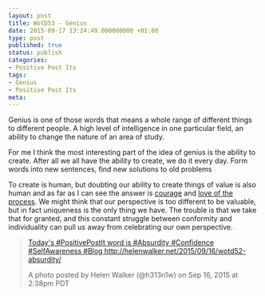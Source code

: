 ```yaml
---
layout: post
title: WotD53 - Genius
date: 2015-09-17 13:24:49.000000000 +01:00
type: post
published: true
status: publish
categories:
- Positive Post Its
tags:
- Genius
- Positive Post Its
meta:
---
```

<p>Genius is one of those words that means a whole range of different things to different people. A high level of intelligence in one particular field, an ability to change the nature of an area of study.</p>
<p>For me I think the most interesting part of the idea of genius is the ability to create. After all we all have the ability to create, we do it every day. Form words into new sentences, find new solutions to old problems</p>
<p>To create is human, but doubting our ability to create things of value is also human and as far as I can see the answer is <a title="WotD51 – Courage" href="http://helenwalker.net/2015/09/15/wotd51-courage/">courage</a> and <a title="WotD15 – Methodology" href="http://helenwalker.net/2015/08/12/wotd15-methodology/">love of the process</a>. We might think that our perspective is too different to be valuable, but in fact uniqueness is the only thing we have. The trouble is that we take that for granted, and this constant struggle between conformity and individuality can pull us away from celebrating our own perspective.</p>
<blockquote class="instagram-media" data-instgrm-captioned="" data-instgrm-version="4">
<div>
<div></div>
<p><a href="https://instagram.com/p/7tPPqGiHuf/" target="_top">Today's #PositivePostIt word is #Absurdity #Confidence #SelfAwareness #Blog http://helenwalker.net/2015/09/16/wotd52-absurdity/</a></p>
<p>A photo posted by Helen Walker (@h313n1w) on <time datetime="2015-09-16T21:38:18+00:00">Sep 16, 2015 at 2:38pm PDT</time></p>
</div>
</blockquote>
<p><script src="//platform.instagram.com/en_US/embeds.js" async="" defer="defer"></script></p>
